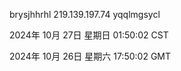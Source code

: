 brysjhhrhl 219.139.197.74 yqqlmgsycl

2024年 10月 27日 星期日 01:50:02 CST

2024年 10月 26日 星期六 17:50:02 GMT

